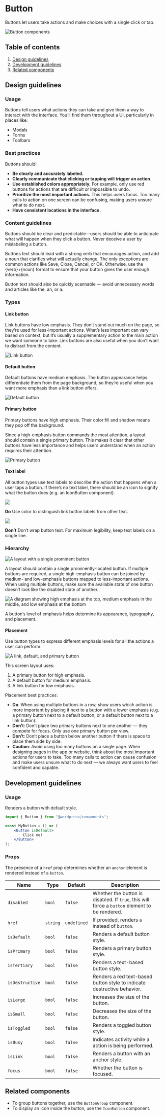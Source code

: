 # Button
Buttons let users take actions and make choices with a single click or tap.

![Button components](https://make.wordpress.org/design/files/2019/03/button.png)

## Table of contents

1. [Design guidelines](#design-guidelines)
2. [Development guidelines](#development-guidelines)
3. [Related components](#related-components)

## Design guidelines

### Usage

Buttons tell users what actions they can take and give them a way to interact with the interface. You’ll find them throughout a UI, particularly in places like:

- Modals
- Forms
- Toolbars

### Best practices

Buttons should:

- **Be clearly and accurately labeled.**
- **Clearly communicate that clicking or tapping will trigger an action.**
- **Use established colors appropriately.** For example, only use red buttons for actions that are difficult or impossible to undo.
- **Prioritize the most important actions.** This helps users focus. Too many calls to action on one screen can be confusing, making users unsure what to do next.
- **Have consistent locations in the interface.**

### Content guidelines

Buttons should be clear and predictable—users should be able to anticipate what will happen when they click a button. Never deceive a user by mislabeling a button.

Buttons text should lead with a strong verb that encourages action, and add a noun that clarifies what will actually change. The only exceptions are common actions like Save, Close, Cancel, or OK. Otherwise, use the {verb}+{noun} format to ensure that your button gives the user enough information.

Button text should also be quickly scannable — avoid unnecessary words and articles like the, an, or a.

### Types

#### Link button

Link buttons have low emphasis. They don’t stand out much on the page, so they’re used for less-important actions. What’s less important can vary based on context, but it’s usually a supplementary action to the main action we want someone to take. Link buttons are also useful when you don’t want to distract from the content.

![Link button](https://make.wordpress.org/design/files/2019/03/link-button.png)

#### Default button

Default buttons have medium emphasis. The button appearance helps differentiate them from the page background, so they’re useful when you want more emphasis than a link button offers.

![Default button](https://make.wordpress.org/design/files/2019/03/default-button.png)

#### Primary button

Primary buttons have high emphasis. Their color fill and shadow means they pop off the background.

Since a high-emphasis button commands the most attention, a layout should contain a single primary button. This makes it clear that other buttons have less importance and helps users understand when an action requires their attention.

![Primary button](https://make.wordpress.org/design/files/2019/03/primary-button.png)

#### Text label

All button types use text labels to describe the action that happens when a user taps a button. If there’s no text label, there should be an icon to signify what the button does (e.g. an IconButton component).

![](https://make.wordpress.org/design/files/2019/03/do-link-button.png)

**Do**
Use color to distinguish link button labels from other text.

![](https://make.wordpress.org/design/files/2019/03/dont-wrap-button-text.png)

**Don’t**
Don’t wrap button text. For maximum legibility, keep text labels on a single line.

### Hierarchy

![A layout with a single prominent button](https://make.wordpress.org/design/files/2019/03/button.png)

A layout should contain a single prominently-located button. If multiple buttons are required, a single high-emphasis button can be joined by medium- and low-emphasis buttons mapped to less-important actions. When using multiple buttons, make sure the available state of one button doesn’t look like the disabled state of another.

![A diagram showing high emphasis at the top, medium emphasis in the middle, and low emphasis at the bottom](https://make.wordpress.org/design/files/2019/03/button-hierarchy.png)

A button’s level of emphasis helps determine its appearance, typography, and placement.

#### Placement

Use button types to express different emphasis levels for all the actions a user can perform.

![A link, default, and primary button](https://make.wordpress.org/design/files/2019/03/button-layout.png)

This screen layout uses:

1. A primary button for high emphasis.
2. A default button for medium emphasis.
3. A link button for low emphasis.

Placement best practices:

- **Do**: When using multiple buttons in a row, show users which action is more important by placing it next to a button with a lower emphasis (e.g. a primary button next to a default button, or a default button next to a link button).
- **Don’t**: Don’t place two primary buttons next to one another — they compete for focus. Only use one primary button per view.
- **Don’t**: Don’t place a button below another button if there is space to place them side by side.
- **Caution**: Avoid using too many buttons on a single page. When designing pages in the app or website, think about the most important actions for users to take. Too many calls to action can cause confusion and make users unsure what to do next — we always want users to feel confident and capable.

## Development guidelines

### Usage

Renders a button with default style.

```jsx
import { Button } from "@wordpress/components";

const MyButton = () => (
	<Button isDefault>
		Click me!
	</Button>
);
```

### Props

The presence of a `href` prop determines whether an `anchor` element is rendered instead of a `button`.

Name | Type | Default | Description
--- | --- | --- | ---
`disabled` | `bool` | `false` | Whether the button is disabled. If `true`, this will force a `button` element to be rendered.
`href` | `string` | `undefined` | If provided, renders `a` instead of `button`.
`isDefault` | `bool` | `false` | Renders a default button style.
`isPrimary` | `bool` | `false` | Renders a primary button style.
`isTertiary` | `bool` | `false` | Renders a text-based button style.
`isDestructive` | `bool` | `false` | Renders a red text-based button style to indicate destructive behavior.
`isLarge` | `bool` | `false` | Increases the size of the button.
`isSmall` | `bool` | `false` | Decreases the size of the button.
`isToggled` | `bool` | `false` | Renders a toggled button style.
`isBusy` | `bool` | `false` | Indicates activity while a action is being performed.
`isLink` | `bool` | `false` | Renders a button with an anchor style.
`focus` | `bool` | `false` | Whether the button is focused.

## Related components

- To group buttons together, use the `ButtonGroup` component.
- To display an icon inside the button, use the `IconButton` component.
